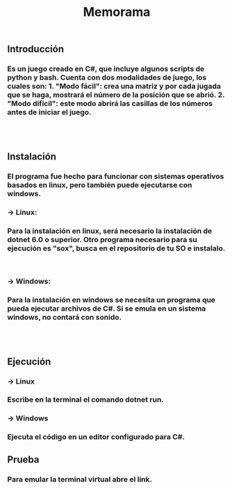 <html>
    <link rel="stylesheet"
    href="styles.css">
    <header>
    <center>
        <h1>Memorama<h1>
    </center>
    </header>
    <body>
    <h2>Introducción</h2>
    <h3>Es un juego creado en C#, que incluye algunos scripts de python y bash. Cuenta con dos modalidades de juego, los cuales son: 
    1. "Modo fácil": crea una matriz y por cada jugada que se haga, mostrará el número de la posición que se abrió.
    2. "Modo dificil": este modo abrirá las casillas de los números antes de iniciar el juego.</h3>
    <br><br>
    <h2>Instalación</h2>
    <h3>El programa fue hecho para funcionar con sistemas operativos basados en linux, pero también puede ejecutarse con windows.</h3>
    <h3>-> Linux:</h3>
    <h3>Para la instalación en linux, será necesario la instalación de dotnet 6.0 o superior. Otro programa necesario para su ejecución es "sox", busca en el repositorio de tu SO e instalalo.</h3>
    <br>
    <h3>-> Windows:</h3>
    <h3>Para la instalación en windows se necesita un programa que pueda ejecutar archivos de C#. Si se emula en un sistema windows, no contará con sonido.</h3>
    <br><br>
    <h2>Ejecución</h2>
    <h3>-> Linux</h3>
    <h3>Escribe en la terminal el comando dotnet run. </h3>
    <h3>-> Windows</h3>
    <h3>Ejecuta el código en un editor configurado para C#.</h3>
    <h2>Prueba</h2>
    <h3>Para emular la terminal virtual abre el link.</h3>
    </body>
</html>